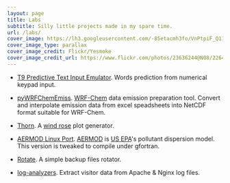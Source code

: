 ```yaml
---
layout: page
title: Labs
subtitle: Silly little projects made in my spare time.
url: /labs/
cover_image: https://lh3.googleusercontent.com/-85etacmh3fo/VnPtpiF_Q1I/AAAAAAAAANE/TvlDswlHQtc/s0-Ic42/labs.jpg
cover_image_type: parallax
cover_image_credit: Flickr/Yesmoke
cover_image_credit_url: https://www.flickr.com/photos/23636244@N08/2264878494/
---
```


- [T9 Predictive Text Input Emulator](/labs/t9-emulator/). Words prediction from numerical keypad input.

- [pyWRFChemEmiss](https://github.com/arifwn/pyWRFChemEmiss). [WRF-Chem](http://ruc.noaa.gov/wrf/WG11/) data emission preparation tool. Convert and interpolate emission data from excel speadsheets into NetCDF format suitable for WRF-Chem.

- [Thorn](https://github.com/arifwn/thorn). A [wind rose](https://en.wikipedia.org/wiki/Wind_rose) plot generator.

- [AERMOD Linux Port](https://github.com/arifwn/AERMOD-linux). [AERMOD](https://en.wikipedia.org/wiki/AERMOD) is [US EPA](http://epa.gov/)'s pollutant dispersion model. This version is tweaked to compile under gfortran.

- [Rotate](https://github.com/arifwn/rotate). A simple backup files rotator.

- [log-analyzers](https://github.com/arifwn/log-analyzers). Extract visitor data from Apache & Nginx log files.

